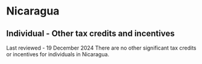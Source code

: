 # Nicaragua
## Individual - Other tax credits and incentives
Last reviewed - 19 December 2024
There are no other significant tax credits or incentives for individuals in Nicaragua.
